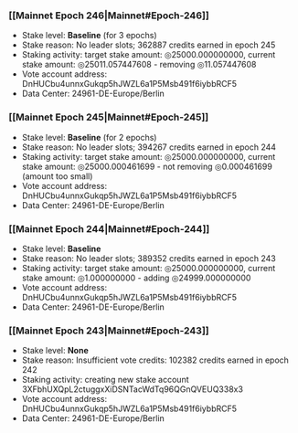 ### [[Mainnet Epoch 246|Mainnet#Epoch-246]]
* Stake level: **Baseline** (for 3 epochs)
* Stake reason: No leader slots; 362887 credits earned in epoch 245
* Staking activity: target stake amount: ◎25000.000000000, current stake amount: ◎25011.057447608 - removing ◎11.057447608
* Vote account address: DnHUCbu4unnxGukqp5hJWZL6a1P5Msb491f6iybbRCF5
* Data Center: 24961-DE-Europe/Berlin
### [[Mainnet Epoch 245|Mainnet#Epoch-245]]
* Stake level: **Baseline** (for 2 epochs)
* Stake reason: No leader slots; 394267 credits earned in epoch 244
* Staking activity: target stake amount: ◎25000.000000000, current stake amount: ◎25000.000461699 - not removing ◎0.000461699 (amount too small)
* Vote account address: DnHUCbu4unnxGukqp5hJWZL6a1P5Msb491f6iybbRCF5
* Data Center: 24961-DE-Europe/Berlin
### [[Mainnet Epoch 244|Mainnet#Epoch-244]]
* Stake level: **Baseline**
* Stake reason: No leader slots; 389352 credits earned in epoch 243
* Staking activity: target stake amount: ◎25000.000000000, current stake amount: ◎1.000000000 - adding ◎24999.000000000
* Vote account address: DnHUCbu4unnxGukqp5hJWZL6a1P5Msb491f6iybbRCF5
* Data Center: 24961-DE-Europe/Berlin
### [[Mainnet Epoch 243|Mainnet#Epoch-243]]
* Stake level: **None**
* Stake reason: Insufficient vote credits: 102382 credits earned in epoch 242
* Staking activity: creating new stake account 3XFbhUXQpL2ctuggxXiDSNTacWdTq96QGnQVEUQ338x3
* Vote account address: DnHUCbu4unnxGukqp5hJWZL6a1P5Msb491f6iybbRCF5
* Data Center: 24961-DE-Europe/Berlin